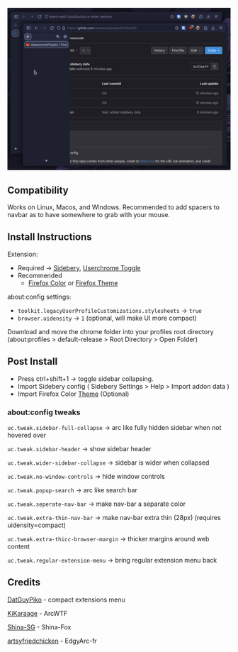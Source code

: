 ![](Media/Screenshot0.png)

## Compatibility

Works on Linux, Macos, and Windows. Recommended to add spacers to navbar as to have somewhere to grab with your mouse.

## Install Instructions

Extension:

* Required -> [Sidebery](https://addons.mozilla.org/en-US/firefox/addon/sidebery), [Userchrome Toggle](https://addons.mozilla.org/en-US/firefox/addon/userchome-toggle/?utm_content=addons-manager-reviews-link&utm_medium=firefox-browser&utm_source=firefox-browser)
* Recommended 
    - [Firefox Color](https://addons.mozilla.org/en-US/firefox/addon/firefox-color) or [Firefox Theme](https://addons.mozilla.org/en-US/firefox/themes/) 

about:config settings:
- `toolkit.legacyUserProfileCustomizations.stylesheets` -> `true` 
- `browser.uidensity` -> `1` (optional, will make UI more compact)

Download and move the chrome folder into your profiles root directory (about:profiles > default-release > Root Directory > Open Folder)

## Post Install

- Press ctrl+shift+1 -> toggle sidebar collapsing. 
- Import Sidebery config ( Sidebery Settings > Help > Import addon data )
- Import Firefox Color [Theme](https://color.firefox.com/?theme=XQAAAAJIBAAAAAAAAABBqYhm849SCicxcUcPX38oKRicm6da8pG5gi-DrbS7fiEFLUzDsWXWyUHMSkHZ2PpRK_LvZGTF44fp7VnVXujpkKMjvOWQSIhdK22u1ZG2EgdMyNMx_0oKJ3H9Aulj_W-sLqp3C7P9xxbnSMyQXGvfNmFAc8Mw6b7sZVymuhR0izERZjptFUVqlI0Zglmvbx7Aqqf1yCNtF2ljYjJBJ2zeQ3SGqmjknTFkU7hkVMy3aRrVafVheQXSAb6urDunQ8LZD2shNDvg5bN-ozZG255xn3hB1gfB1yVOKWNg9jJYn6DntzqTwzgEmwpEgPB4NyBczypZzFqtS5oB-cT0e_lH4lrI8tO01TfXk0UUp6n29KfQU8nu5zesYpVUZThdOvZPqE6CpFbMooJ1cL6fU-TdtOGpTkrgd2fzHgwJX6a54v0tN0aHaAQD3jj-0fqNVcm4Lg-8eyxZ09ItqMLD48JaDU9OFPtiCyyvpsoYYfuZf9osapMO72ZS-AfpMq9oF6ZHatA6Xvt7B8-XGebHGtdzq0PHgpkZPu-zwq2PPoCCFGzjkUZVjpBGQm7UXoevFP_2oiQt) (Optional)

### about:config tweaks

`uc.tweak.sidebar-full-collapse` -> arc like fully hidden sidebar when not hovered over

`uc.tweak.sidebar-header` -> show sidebar header

`uc.tweak.wider-sidebar-collapse` -> sidebar is wider when collapsed

`uc.tweak.no-window-controls` -> hide window controls

`uc.tweak.popup-search` -> arc like search bar

`uc.tweak.seperate-nav-bar` -> make nav-bar a separate color

`uc.tweak.extra-thin-nav-bar` -> make nav-bar extra thin (28px) (requires uidensity=compact)

`uc.tweak.extra-thicc-browser-margin` -> thicker margins around web content

`uc.tweak.regular-extension-menu` -> bring regular extension menu back

## Credits

[DatGuyPiko](https://github.com/datguypiko/Firefox-Mod-Blur/tree/master/EXTRA%20MODS/Compact%20extensions%20menu) - compact extensions menu

[KiKaraage](https://github.com/KiKaraage/ArcWTF) - ArcWTF

[Shina-SG](https://github.com/Shina-SG/Shina-Fox) - Shina-Fox

[artsyfriedchicken](https://github.com/artsyfriedchicken/EdgyArc-fr) - EdgyArc-fr
